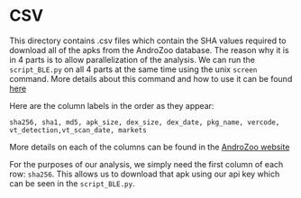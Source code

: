 # CSV

This directory contains .csv files which contain the SHA values required to download all of the apks from the AndroZoo database. The reason why it is in 4 parts is to allow parallelization of the analysis. We can run the `script_BLE.py` on all 4 parts at the same time using the unix `screen` command. More details about this command and how to use it can be found [here](https://linuxize.com/post/how-to-use-linux-screen/)

Here are the column labels in the order as they appear:

`sha256, sha1, md5, apk_size, dex_size, dex_date, pkg_name, vercode, vt_detection,vt_scan_date, markets`

More details on each of the columns can be found in the [AndroZoo website](https://androzoo.uni.lu/lists)

For the purposes of our analysis, we simply need the first column of each row: `sha256`. This allows us to download that apk using our api key which can be seen in the `script_BLE.py`. 

